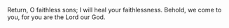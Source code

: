 Return, O faithless sons; I will heal your faithlessness. Behold, we come to you, for you are the Lord our God.

